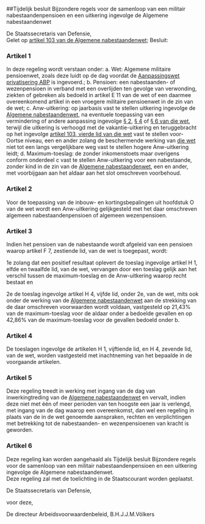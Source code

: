 <meta http-equiv='Content-Type' content='text/html; charset=utf-8' />

##Tijdelijk besluit Bijzondere regels voor de samenloop van een militair nabestaandenpensioen en een uitkering ingevolge de Algemene nabestaandenwet

De Staatssecretaris van Defensie,  
Gelet op [artikel 103 van de Algemene nabestaandenwet](../../../../../../../../../../../../../wet/algemene/nabestaandenwet/BWBR0007795/README.md);
Besluit:    

### Artikel  1  

In deze regeling wordt verstaan onder:   a. Wet:  Algemene militaire pensioenwet, zoals deze luidt op de dag voordat de [Aanpassingswet privatisering ABP](../../../../../../../../../../../../../wet/aanpassingswet/privatisering/abp/BWBR0008633/README.md) is ingevoerd.;    b. Pensioen:  een nabestaanden- of wezenpensioen in verband met een overlijden ten gevolge van verwonding, ziekten of gebreken als bedoeld in artikel E 11 van de wet of een daarmee overeenkomend artikel in een vroegere militaire pensioenwet in de zin van de wet;    c. Anw-uitkering:  op jaarbasis vast te stellen uitkering ingevolge de [Algemene nabestaandenwet](../../../../../../../../../../../../../wet/algemene/nabestaandenwet/BWBR0007795/README.md), na eventuele toepassing van een vermindering of andere aanpassing ingevolge [§ 2](../../../../../../../../../../../../../wet/algemene/nabestaandenwet/BWBR0007795/README.md), [§ 4](../../../../../../../../../../../../../wet/algemene/nabestaandenwet/BWBR0007795/README.md) of [§ 6 van die wet](../../../../../../../../../../../../../wet/algemene/nabestaandenwet/BWBR0007795/README.md), terwijl die uitkering is verhoogd met de vakantie-uitkering en teruggebracht op het ingevolge [artikel 103, vierde lid van die wet](../../../../../../../../../../../../../wet/algemene/nabestaandenwet/BWBR0007795/README.md) vast te stellen voor-Oortse niveau, een en ander zolang de beschermende werking van [die wet](../../../../../../../../../../../../../wet/algemene/nabestaandenwet/BWBR0007795/README.md) niet tot een langs vergelijkbare weg vast te stellen hogere Anw-uitkering leidt;    d. Maximum-toeslag:  de zonder inkomenstoets maar overigens conform onderdeel c vast te stellen Anw-uitkering voor een nabestaande, zonder kind in de zin van de [Algemene nabestaandenwet](../../../../../../../../../../../../../wet/algemene/nabestaandenwet/BWBR0007795/README.md), een en ander, met voorbijgaan aan het aldaar aan het slot omschreven voorbehoud.     

### Artikel  2  

Voor de toepassing van de inbouw- en kortingsbepalingen uit hoofdstuk O van de wet wordt een Anw-uitkering gelijkgesteld met het daar omschreven algemeen nabestaandenpensioen of algemeen wezenpensioen.  

### Artikel  3  

Indien het pensioen van de nabestaande wordt afgeleid van een pensioen waarop artikel F 7, zestiende lid, van de wet is toegepast, wordt: 

1e zolang dat een positief resultaat oplevert de toeslag ingevolge artikel H 1, elfde en twaalfde lid, van de wet, vervangen door een toeslag gelijk aan het verschil tussen de maximum-toeslag en de Anw-uitkering waarop recht bestaat en  

2e de toeslag ingevolge artikel H 4, vijfde lid, onder 2e, van de wet, mits ook onder de werking van de [Algemene nabestaandenwet](../../../../../../../../../../../../../wet/algemene/nabestaandenwet/BWBR0007795/README.md) aan de strekking van de daar omschreven voorwaarden wordt voldaan, vastgesteld op 21,43% van de maximum-toeslag voor de aldaar onder a bedoelde gevallen en op 42,86% van de maximum-toeslag voor de gevallen bedoeld onder b.    

### Artikel  4  

De toeslagen ingevolge de artikelen H 1, vijftiende lid, en H 4, zevende lid, van de wet, worden vastgesteld met inachtneming van het bepaalde in de voorgaande artikelen.  

### Artikel  5  

Deze regeling treedt in werking met ingang van de dag van inwerkingtreding van de [Algemene nabestaandenwet](../../../../../../../../../../../../../wet/algemene/nabestaandenwet/BWBR0007795/README.md) en vervalt, indien deze niet met één of meer perioden van ten hoogste een jaar is verlengd, met ingang van de dag waarop een overeenkomst, dan wel een regeling in plaats van de in de wet genoemde aanspraken, rechten en verplichtingen met betrekking tot de nabestaanden- en wezenpensioenen van kracht is geworden.  

### Artikel  6  

Deze regeling kan worden aangehaald als Tijdelijk besluit Bijzondere regels voor de samenloop van een militair nabestaandenpensioen en een uitkering ingevolge de Algemene nabestaandenwet.  
Deze regeling zal met de toelichting in de Staatscourant worden geplaatst.   

De 
Staatssecretaris van Defensie, 

voor deze, 

De 
directeur Arbeidsvoorwaardenbeleid, 
B.H.J.J.M.Völkers    
